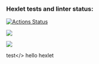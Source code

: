 ### Hexlet tests and linter status:
[![Actions Status](https://github.com/VladBorovkov/python-project-lvl1/workflows/hexlet-check/badge.svg)](https://github.com/VladBorovkov/python-project-lvl1/actions)

<a href="https://codeclimate.com/github/codeclimate/codeclimate/maintainability"><img src="https://api.codeclimate.com/v1/badges/a99a88d28ad37a79dbf6/maintainability" /></a>

<a href="https://codeclimate.com/github/codeclimate/codeclimate/test_coverage"><img src="https://api.codeclimate.com/v1/badges/a99a88d28ad37a79dbf6/test_coverage" /></a>

test</>
hello hexlet

